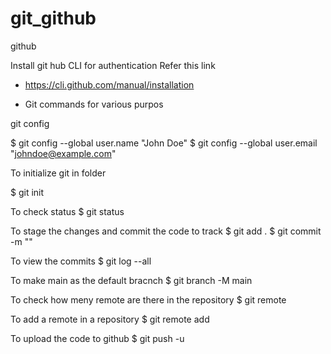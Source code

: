 # git_github
github

Install git hub CLI for authentication
Refer this link
* https://cli.github.com/manual/installation


* Git commands for various purpos

git config

$ git config --global user.name "John Doe"
$ git config --global user.email "johndoe@example.com"

To initialize git in folder

$ git init

To check status
$ git status

To stage the changes and commit the code to track
$ git add .
$ git commit -m "<Message>"

To view the commits
$ git log --all

To make main as the default bracnch
$ git branch -M main

To check how meny remote are there in the repository
$ git remote

To add a remote in a repository
$ git remote add <rmotename> <githubrepolink>

To upload the code to github
$ git push -u <remotename> <branchname>
